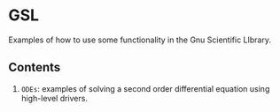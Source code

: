 GSL
===

Examples of how to use some functionality in the Gnu Scientific LIbrary.

Contents
--------
1. `ODEs`: examples of solving a second order differential equation
    using high-level drivers.
